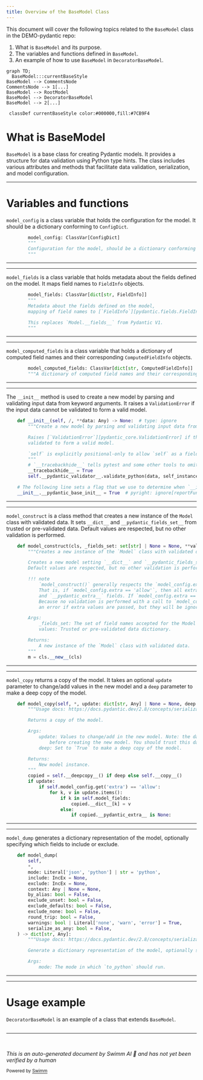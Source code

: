 ```yaml
---
title: Overview of the BaseModel Class
---
```

This document will cover the following topics related to the `BaseModel` class in the DEMO-pydantic repo:

1. What is `BaseModel` and its purpose.
2. The variables and functions defined in `BaseModel`.
3. An example of how to use `BaseModel` in `DecoratorBaseModel`.

```mermaid
graph TD;
  BaseModel:::currentBaseStyle
BaseModel --> CommentsNode
CommentsNode --> 1[...]
BaseModel --> RootModel
BaseModel --> DecoratorBaseModel
BaseModel --> 2[...]

 classDef currentBaseStyle color:#000000,fill:#7CB9F4
```

# What is BaseModel

`BaseModel` is a base class for creating Pydantic models. It provides a structure for data validation using Python type hints. The class includes various attributes and methods that facilitate data validation, serialization, and model configuration.

<SwmSnippet path="/pydantic/main.py" line="116">

---

# Variables and functions

`model_config` is a class variable that holds the configuration for the model. It should be a dictionary conforming to `ConfigDict`.

```python
        model_config: ClassVar[ConfigDict]
        """
        Configuration for the model, should be a dictionary conforming to [`ConfigDict`][pydantic.config.ConfigDict].
        """
```

---

</SwmSnippet>

<SwmSnippet path="/pydantic/main.py" line="121">

---

`model_fields` is a class variable that holds metadata about the fields defined on the model. It maps field names to `FieldInfo` objects.

```python
        model_fields: ClassVar[dict[str, FieldInfo]]
        """
        Metadata about the fields defined on the model,
        mapping of field names to [`FieldInfo`][pydantic.fields.FieldInfo].

        This replaces `Model.__fields__` from Pydantic V1.
        """
```

---

</SwmSnippet>

<SwmSnippet path="/pydantic/main.py" line="129">

---

`model_computed_fields` is a class variable that holds a dictionary of computed field names and their corresponding `ComputedFieldInfo` objects.

```python
        model_computed_fields: ClassVar[dict[str, ComputedFieldInfo]]
        """A dictionary of computed field names and their corresponding `ComputedFieldInfo` objects."""
```

---

</SwmSnippet>

<SwmSnippet path="/pydantic/main.py" line="182">

---

The `__init__` method is used to create a new model by parsing and validating input data from keyword arguments. It raises a `ValidationError` if the input data cannot be validated to form a valid model.

```python
    def __init__(self, /, **data: Any) -> None:  # type: ignore
        """Create a new model by parsing and validating input data from keyword arguments.

        Raises [`ValidationError`][pydantic_core.ValidationError] if the input data cannot be
        validated to form a valid model.

        `self` is explicitly positional-only to allow `self` as a field name.
        """
        # `__tracebackhide__` tells pytest and some other tools to omit this function from tracebacks
        __tracebackhide__ = True
        self.__pydantic_validator__.validate_python(data, self_instance=self)

    # The following line sets a flag that we use to determine when `__init__` gets overridden by the user
    __init__.__pydantic_base_init__ = True  # pyright: ignore[reportFunctionMemberAccess]
```

---

</SwmSnippet>

<SwmSnippet path="/pydantic/main.py" line="217">

---

`model_construct` is a class method that creates a new instance of the `Model` class with validated data. It sets `__dict__` and `__pydantic_fields_set__` from trusted or pre-validated data. Default values are respected, but no other validation is performed.

```python
    def model_construct(cls, _fields_set: set[str] | None = None, **values: Any) -> Self:  # noqa: C901
        """Creates a new instance of the `Model` class with validated data.

        Creates a new model setting `__dict__` and `__pydantic_fields_set__` from trusted or pre-validated data.
        Default values are respected, but no other validation is performed.

        !!! note
            `model_construct()` generally respects the `model_config.extra` setting on the provided model.
            That is, if `model_config.extra == 'allow'`, then all extra passed values are added to the model instance's `__dict__`
            and `__pydantic_extra__` fields. If `model_config.extra == 'ignore'` (the default), then all extra passed values are ignored.
            Because no validation is performed with a call to `model_construct()`, having `model_config.extra == 'forbid'` does not result in
            an error if extra values are passed, but they will be ignored.

        Args:
            _fields_set: The set of field names accepted for the Model instance.
            values: Trusted or pre-validated data dictionary.

        Returns:
            A new instance of the `Model` class with validated data.
        """
        m = cls.__new__(cls)
```

---

</SwmSnippet>

<SwmSnippet path="/pydantic/main.py" line="297">

---

`model_copy` returns a copy of the model. It takes an optional `update` parameter to change/add values in the new model and a `deep` parameter to make a deep copy of the model.

```python
    def model_copy(self, *, update: dict[str, Any] | None = None, deep: bool = False) -> Self:
        """Usage docs: https://docs.pydantic.dev/2.8/concepts/serialization/#model_copy

        Returns a copy of the model.

        Args:
            update: Values to change/add in the new model. Note: the data is not validated
                before creating the new model. You should trust this data.
            deep: Set to `True` to make a deep copy of the model.

        Returns:
            New model instance.
        """
        copied = self.__deepcopy__() if deep else self.__copy__()
        if update:
            if self.model_config.get('extra') == 'allow':
                for k, v in update.items():
                    if k in self.model_fields:
                        copied.__dict__[k] = v
                    else:
                        if copied.__pydantic_extra__ is None:
```

---

</SwmSnippet>

<SwmSnippet path="/pydantic/main.py" line="325">

---

`model_dump` generates a dictionary representation of the model, optionally specifying which fields to include or exclude.

```python
    def model_dump(
        self,
        *,
        mode: Literal['json', 'python'] | str = 'python',
        include: IncEx = None,
        exclude: IncEx = None,
        context: Any | None = None,
        by_alias: bool = False,
        exclude_unset: bool = False,
        exclude_defaults: bool = False,
        exclude_none: bool = False,
        round_trip: bool = False,
        warnings: bool | Literal['none', 'warn', 'error'] = True,
        serialize_as_any: bool = False,
    ) -> dict[str, Any]:
        """Usage docs: https://docs.pydantic.dev/2.8/concepts/serialization/#modelmodel_dump

        Generate a dictionary representation of the model, optionally specifying which fields to include or exclude.

        Args:
            mode: The mode in which `to_python` should run.
```

---

</SwmSnippet>

<SwmSnippet path="/pydantic/deprecated/decorator.py" line="52">

---

# Usage example

`DecoratorBaseModel` is an example of a class that extends `BaseModel`.

```python

```

---

</SwmSnippet>

&nbsp;

*This is an auto-generated document by Swimm AI 🌊 and has not yet been verified by a human*

<SwmMeta version="3.0.0" repo-id="Z2l0aHViJTNBJTNBREVNTy1weWRhbnRpYyUzQSUzQWdpbGFkbmF2b3Q=" repo-name="DEMO-pydantic" doc-type="class"><sup>Powered by [Swimm](/)</sup></SwmMeta>
